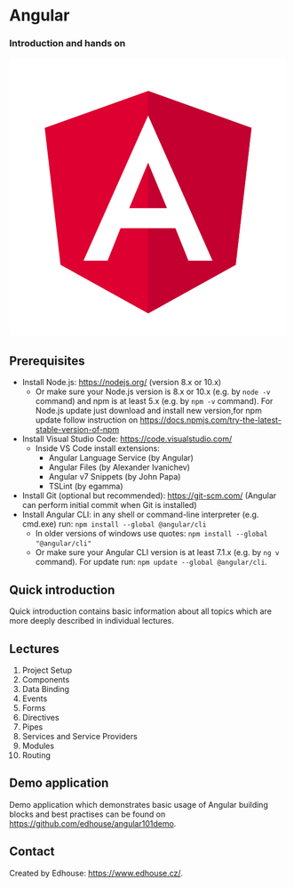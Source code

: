 # Angular

### Introduction and hands on

![angular-logo](angular-logo.svg)

## Prerequisites

- Install Node.js: https://nodejs.org/ (version 8.x or 10.x)
  - Or make sure your Node.js version is 8.x or 10.x (e.g. by `node -v` command)
    and npm is at least 5.x (e.g. by `npm -v` command).
    For Node.js update just download and install new version,for npm update
    follow instruction on https://docs.npmjs.com/try-the-latest-stable-version-of-npm
- Install Visual Studio Code: https://code.visualstudio.com/
  - Inside VS Code install extensions:
    - Angular Language Service (by Angular)
    - Angular Files (by Alexander Ivanichev)
    - Angular v7 Snippets (by John Papa)
    - TSLint (by egamma)
- Install Git (optional but recommended): https://git-scm.com/ (Angular can perform initial commit when Git is installed)
- Install Angular CLI: in any shell or command-line interpreter (e.g. cmd.exe) run: `npm install --global @angular/cli`
  - In older versions of windows use quotes: `npm install --global "@angular/cli"`
  - Or make sure your Angular CLI version is at least 7.1.x (e.g. by `ng v` command).
    For update run: `npm update --global @angular/cli`.

## Quick introduction

Quick introduction contains basic information about all topics which are more deeply described in individual lectures.

## Lectures

1. Project Setup
2. Components
3. Data Binding
4. Events
5. Forms
6. Directives
7. Pipes
8. Services and Service Providers
9. Modules
10. Routing

## Demo application

Demo application which demonstrates basic usage of Angular building blocks and best practises can be found on https://github.com/edhouse/angular101demo.

## Contact

Created by Edhouse: https://www.edhouse.cz/.
